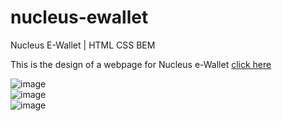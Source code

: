 # nucleus-ewallet
Nucleus E-Wallet | HTML CSS BEM

This is the design of a webpage for Nucleus e-Wallet [click here](https://nucleus-ewalletweb.netlify.app/)


![image](https://user-images.githubusercontent.com/92195194/236305655-7678fe1f-6e9c-4bd6-a3e8-ddfad6be4b23.png)
<br>
![image](https://user-images.githubusercontent.com/92195194/236305771-71bd51e5-01c5-4495-91c2-c8154f247db7.png)
<br>
![image](https://user-images.githubusercontent.com/92195194/236305834-bc4cbbf8-bd49-4ff7-b83a-aabc162e96c0.png)
